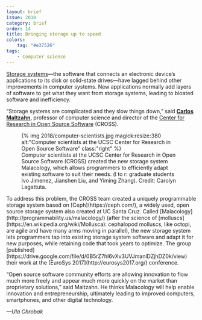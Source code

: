 ```yaml
---
layout: brief
issue: 2018
category: brief
order: 14
title: Bringing storage up to speed
colors:
    tag: "#e37526"
tags:
    - Computer science
---
```

[Storage systems](https://en.wikipedia.org/wiki/Computer_data_storage)—the software that connects an electronic device’s applications to its disk or solid-state drives—have lagged behind other improvements in computer systems. New applications normally add layers of software to get what they want from storage systems, leading to bloated software and inefficiency.

“Storage systems are complicated and they slow things down,” said [**Carlos Maltzahn**](https://users.soe.ucsc.edu/~carlosm/UCSC/Home/Home.html), professor of computer science and director of the [Center for Research in Open Source Software](https://cross.ucsc.edu/) (CROSS).
<figure>
{% img 2018/computer-scientists.jpg magick:resize:380 alt:"Computer scientists at the UCSC Center for Research in Open Source Software" class:"right" %}
<figcaption>Computer scientists at the UCSC Center for Research in Open Source Software (CROSS) created the new storage system Malacology, which allows programmers to efficiently adapt existing software to suit their needs. (l to r: graduate students Ivo Jimenez, Jianshen Liu, and Yiming Zhang). Credit: Carolyn Lagattuta.</figcaption>
</figure>
To address this problem, the CROSS team created a uniquely programmable storage system based on [Ceph](https://ceph.com/), a widely used, open source storage system also created at UC Santa Cruz. Called [Malacology](http://programmability.us/malacology/) (after the science of [molluscs](https://en.wikipedia.org/wiki/Mollusca): cephalopod molluscs, like octopi, are agile and have many arms moving in parallel), the new storage system lets programmers tap into existing storage system software and adapt it for new purposes, while retaining code that took years to optimize. The group [published](https://drive.google.com/file/d/0B5rZ7hI6vXv3UVJmanlDZjhDZ0k/view) their work at the [EuroSys 2017](http://eurosys2017.org/) conference.

“Open source software community efforts are allowing innovation to flow much more freely and appear much more quickly on the market than proprietary solutions,” said Maltzahn. He thinks Malacology will help enable innovation and entrepreneurship, ultimately leading to improved computers, smartphones, and other digital technology.

*—Ula Chrobak*
